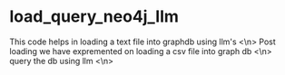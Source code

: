 # load_query_neo4j_llm

This code helps in loading a text file into graphdb using llm's <\n>
Post loading we have expremented on loading a csv file into graph db <\n>
query the db using llm <\n>
